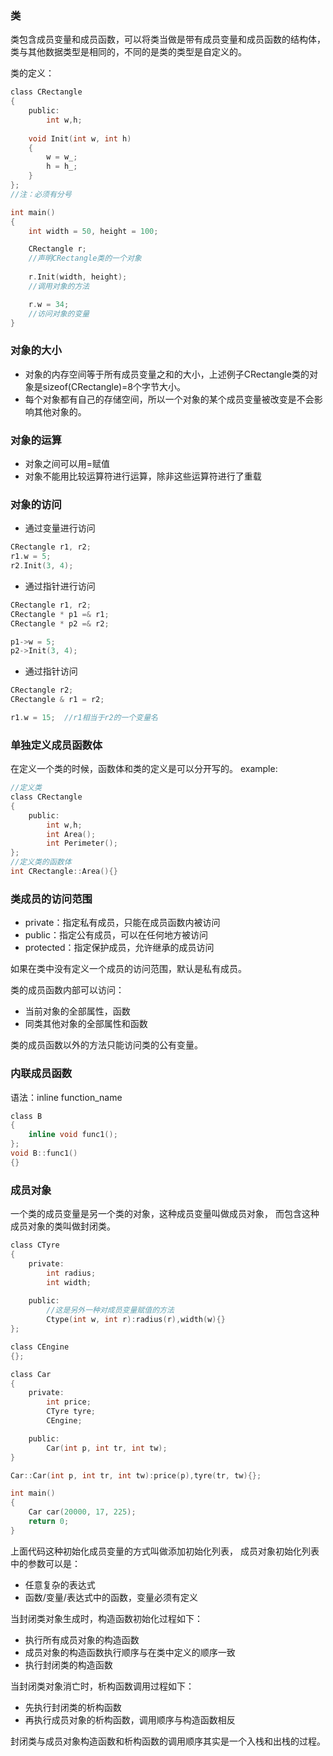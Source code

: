 ### 类
类包含成员变量和成员函数，可以将类当做是带有成员变量和成员函数的结构体，类与其他数据类型是相同的，不同的是类的类型是自定义的。

类的定义：
```c
class CRectangle
{
    public:
        int w,h;
    
    void Init(int w, int h)
    {
        w = w_;
        h = h_;
    }
};
//注：必须有分号

int main()
{
    int width = 50, height = 100;

    CRectangle r;
    //声明CRectangle类的一个对象
    
    r.Init(width, height);
    //调用对象的方法

    r.w = 34;
    //访问对象的变量
}
```
### 对象的大小
- 对象的内存空间等于所有成员变量之和的大小，上述例子CRectangle类的对象是sizeof(CRectangle)=8个字节大小。
- 每个对象都有自己的存储空间，所以一个对象的某个成员变量被改变是不会影响其他对象的。

### 对象的运算
- 对象之间可以用=赋值
- 对象不能用比较运算符进行运算，除非这些运算符进行了重载


### 对象的访问
- 通过变量进行访问
```c
CRectangle r1, r2;
r1.w = 5;
r2.Init(3, 4);
```
- 通过指针进行访问
```c
CRectangle r1, r2;
CRectangle * p1 =& r1;
CRectangle * p2 =& r2;

p1->w = 5;
p2->Init(3, 4);
```
- 通过指针访问
```c
CRectangle r2;
CRectangle & r1 = r2;

r1.w = 15;  //r1相当于r2的一个变量名
```

### 单独定义成员函数体
在定义一个类的时候，函数体和类的定义是可以分开写的。
example:
```c
//定义类
class CRectangle
{
    public:
        int w,h;
        int Area();
        int Perimeter();
};
//定义类的函数体
int CRectangle::Area(){}
```

### 类成员的访问范围
- private：指定私有成员，只能在成员函数内被访问
- public：指定公有成员，可以在任何地方被访问
- protected：指定保护成员，允许继承的成员访问

如果在类中没有定义一个成员的访问范围，默认是私有成员。

类的成员函数内部可以访问：
- 当前对象的全部属性，函数
- 同类其他对象的全部属性和函数

类的成员函数以外的方法只能访问类的公有变量。

### 内联成员函数
语法：inline function_name
```c
class B
{
    inline void func1();
};
void B::func1()
{}
```

### 成员对象
一个类的成员变量是另一个类的对象，这种成员变量叫做成员对象，
而包含这种成员对象的类叫做封闭类。

```c
class CTyre
{
    private:
        int radius;
        int width;
    
    public:
        //这是另外一种对成员变量赋值的方法
        Ctype(int w, int r):radius(r),width(w){}
};

class CEngine
{};

class Car
{
    private:
        int price;
        CTyre tyre;
        CEngine;

    public:
        Car(int p, int tr, int tw);        
}

Car::Car(int p, int tr, int tw):price(p),tyre(tr, tw){};

int main()
{
    Car car(20000, 17, 225);
    return 0;
}
```

上面代码这种初始化成员变量的方式叫做添加初始化列表，
成员对象初始化列表中的参数可以是：
- 任意复杂的表达式
- 函数/变量/表达式中的函数，变量必须有定义

当封闭类对象生成时，构造函数初始化过程如下：
- 执行所有成员对象的构造函数
- 成员对象的构造函数执行顺序与在类中定义的顺序一致
- 执行封闭类的构造函数

当封闭类对象消亡时，析构函数调用过程如下：
- 先执行封闭类的析构函数
- 再执行成员对象的析构函数，调用顺序与构造函数相反

封闭类与成员对象构造函数和析构函数的调用顺序其实是一个入栈和出栈的过程。